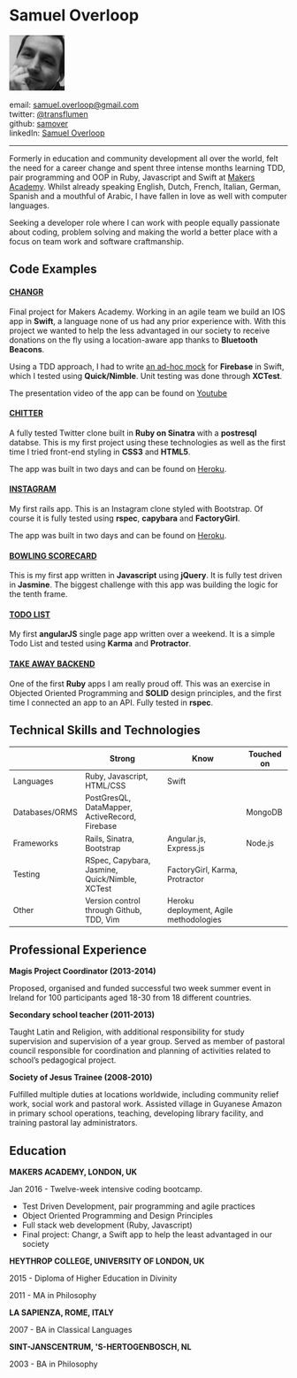 Samuel Overloop
===============

<img src="13404759.jpeg" alt="Profile Picture" width="100px">

email: [samuel.overloop@gmail.com](mailto:samuel.overloop@gmail.com)<br>
twitter: [@transflumen](https://twitter.com/transflumen)<br>
github: [samover](https://github.com/samover)<br>
linkedIn: [Samuel Overloop](https://be.linkedin.com/in/samuel-overloop-7a7b44b7)
****************

Formerly in education and community development all over the world, felt the need for a career change and spent three intense months learning TDD, pair programming and OOP in Ruby, Javascript and Swift at [Makers Academy](http://www.makersacademy.com). Whilst already speaking English, Dutch, French, Italian, German, Spanish and a mouthful of Arabic, I have fallen in love as well with computer languages.

Seeking a developer role where I can work with people equally passionate about coding, problem solving and making the world a better place with a focus on team work and software craftmanship.

Code Examples
-------------
#### [CHANGR](https://github.com/samover/changr)

Final project for Makers Academy. Working in an agile team we build an IOS app in **Swift**, a language none of us had any prior experience with. With this project we wanted to help the less advantaged in our society to receive donations on the fly using a location-aware app thanks to **Bluetooth Beacons**.

Using a TDD approach, I had to write [an ad-hoc mock](https://github.com/samover/FirebaseMock) for **Firebase** in Swift, which I tested using **Quick/Nimble**. Unit testing was done through **XCTest**.

The presentation video of the app can be found on [Youtube](https://youtu.be/AyVZJ511cqI?t=96)

#### [CHITTER](https://github.com/samover/chitter)

A fully tested Twitter clone built in **Ruby on Sinatra** with a **postresql** databse. This is my first project using these technologies as well as the first time I tried front-end styling in **CSS3** and **HTML5**.

The app was built in two days and can be found on [Heroku](https://badass-chitter.herokuapp.com/).

#### [INSTAGRAM](https://github.com/samover/instagram)

My first rails app. This is an Instagram clone styled with Bootstrap. Of course it is fully tested using **rspec**, **capybara** and **FactoryGirl**.

The app was built in two days and can be found on [Heroku](https://instaclone-challenge.herokuapp.com/).

#### [BOWLING SCORECARD](https://github.com/samover/bowling_scorecard)

This is my first app written in **Javascript** using **jQuery**. It is fully test driven in **Jasmine**. The biggest challenge with this app was building the logic for the tenth frame.

#### [TODO LIST](https://github.com/samover/todo_list)

My first **angularJS** single page app written over a weekend. It is a simple Todo List and tested using **Karma** and **Protractor**.

#### [TAKE AWAY BACKEND](https://github.com/samover/takeaway)

One of the first **Ruby** apps I am really proud off. This was an exercise in Objected Oriented Programming and **SOLID** design principles, and the first time I connected an app to an API. Fully tested in **rspec**. 

Technical Skills and Technologies
---------------------------------
| |Strong|Know|Touched on|
|---------|----------------|-------------------|------------------------------|
|Languages|Ruby, Javascript, HTML/CSS|Swift||
|Databases/ORMS|PostGresQL, DataMapper, ActiveRecord, Firebase||MongoDB                 |
|Frameworks|Rails, Sinatra, Bootstrap|Angular.js, Express.js |Node.js                       |
|Testing|RSpec, Capybara, Jasmine, Quick/Nimble, XCTest | FactoryGirl, Karma, Protractor | |
|Other|Version control through Github, TDD, Vim |Heroku deployment, Agile methodologies| | |

## Professional Experience
**Magis Project Coordinator (2013-2014)**

Proposed, organised and funded successful two week summer event in Ireland for 100 participants aged 18-30 from 18 different countries.

**Secondary school teacher (2011-2013)**

Taught Latin and Religion, with additional responsibility for study supervision and supervision of a year group. Served as member of pastoral council responsible for coordination and planning of activities related to school’s pedagogical project.

**Society of Jesus Trainee (2008-2010)**

Fulfilled multiple duties at locations worldwide, including community relief work, social work and pastoral work. Assisted village in Guyanese Amazon in primary school operations, teaching, developing library facility, and training pastoral lay administrators.

## Education

**MAKERS ACADEMY, LONDON, UK**

Jan 2016 - Twelve-week intensive coding bootcamp.
* Test Driven Development, pair programming and agile practices
* Object Oriented Programming and Design Principles
* Full stack web development (Ruby, Javascript)
* Final project: Changr, a Swift app to help the least advantaged in our society

**HEYTHROP COLLEGE, UNIVERSITY OF LONDON, UK**

2015 - Diploma of Higher Education in Divinity

2011 - MA in Philosophy

**LA SAPIENZA, ROME, ITALY**

2007 - BA in Classical Languages

**SINT-JANSCENTRUM, 'S-HERTOGENBOSCH, NL**

2003 - BA in Philosophy
